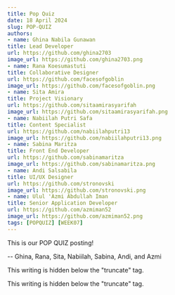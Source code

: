 ```yaml
---
title: Pop Quiz
date: 18 April 2024
slug: POP-QUIZ
authors: 
- name: Ghina Nabila Gunawan
title: Lead Developer
url: https://github.com/ghina2703
image_url: https://github.com/ghina2703.png
- name: Rana Koesumastuti
title: Collaborative Designer
url: https://github.com/facesofgoblin
image_url: https://github.com/facesofgoblin.png
- name: Sita Amira
title: Project Visionary
url: https://github.com/sitaamirasyarifah
image_url: https://github.com/sitaamirasyarifah.png
- name: Nabiilah Putri Safa
title: Content Specialist
url: https://github.com/nabiilahputri13
image_url: https://github.com/nabiilahputri13.png
- name: Sabina Maritza
title: Front End Developer
url: https://github.com/sabinamaritza
image_url: https://github.com/sabinamaritza.png
- name: Andi Salsabila
title: UI/UX Designer
url: https://github.com/stronovski
image_url: https://github.com/stronovski.png
- name: Ulul 'Azmi Abdullah Iman
title: Senior Application Developer
url: https://github.com/azmiman52
image_url: https://github.com/azmiman52.png
tags: [POPQUIZ] [WEEK07] 
---
```

This is our POP QUIZ posting!

-- Ghina, Rana, Sita, Nabiilah, Sabina, Andi, and Azmi

This writing is hidden below the "truncate" tag.

This writing is hidden below the "truncate" tag.

